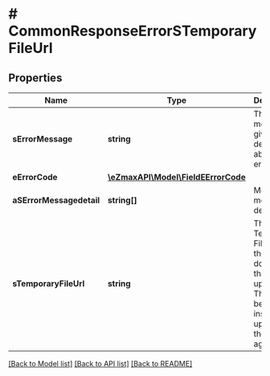 # # CommonResponseErrorSTemporaryFileUrl

## Properties

Name | Type | Description | Notes
------------ | ------------- | ------------- | -------------
**sErrorMessage** | **string** | The message giving details about the error |
**eErrorCode** | [**\eZmaxAPI\Model\FieldEErrorCode**](FieldEErrorCode.md) |  |
**aSErrorMessagedetail** | **string[]** | More error message detail | [optional]
**sTemporaryFileUrl** | **string** | The Temporary File Url of the document that was uploaded. That url can be reused instead of uploading the file again. | [optional]

[[Back to Model list]](../../README.md#models) [[Back to API list]](../../README.md#endpoints) [[Back to README]](../../README.md)

